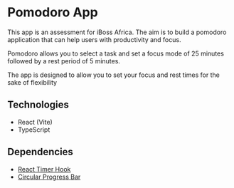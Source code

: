 # Pomodoro App

This app is an assessment for iBoss Africa. The aim is to build a pomodoro application that can help users with productivity and focus.

Pomodoro allows you to select a task and set a focus mode of 25 minutes followed by a rest period of 5 minutes.

The app is designed to allow you to set your focus and rest times for the sake of flexibility

## Technologies

- React (Vite)
- TypeScript

## Dependencies

- [React Timer Hook](https://github.com/amrlabib/react-timer-hook)
- [Circular Progress Bar](https://github.com/kevinsqi/react-circular-progressbar)
